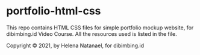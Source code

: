 # portfolio-html-css

This repo contains HTML CSS files for simple portfolio mockup website, for dibimbing.id Video Course.
All the resources used is listed in the file.

Copyright &copy; 2021, by Helena Natanael, for dibimbing.id
